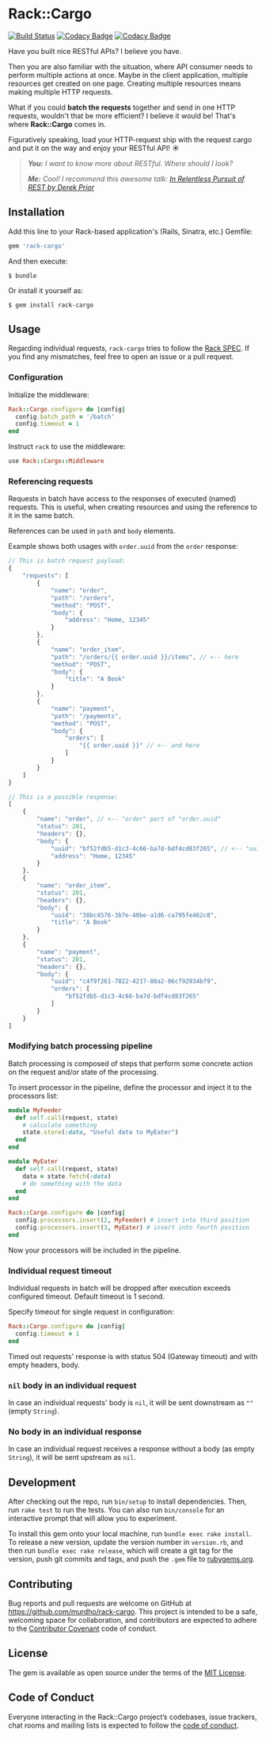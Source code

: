 # Rack::Cargo

[![Build Status](https://travis-ci.org/murdho/rack-cargo.svg?branch=master)](https://travis-ci.org/murdho/rack-cargo)
[![Codacy Badge](https://api.codacy.com/project/badge/Grade/96d334fdbe7b4bed975c1e344523f926)](https://www.codacy.com/app/murdho/rack-cargo?utm_source=github.com&amp;utm_medium=referral&amp;utm_content=murdho/rack-cargo&amp;utm_campaign=Badge_Grade)
[![Codacy Badge](https://api.codacy.com/project/badge/Coverage/96d334fdbe7b4bed975c1e344523f926)](https://www.codacy.com/app/murdho/rack-cargo?utm_source=github.com&utm_medium=referral&utm_content=murdho/rack-cargo&utm_campaign=Badge_Coverage)

Have you built nice RESTful APIs? I believe you have.

Then you are also familiar with the situation, where API consumer needs to perform multiple actions at once. Maybe in the client application, multiple resources get created on one page. Creating multiple resources means making multiple HTTP requests.

What if you could **batch the requests** together and send in one HTTP requests, wouldn't that be more efficient? I believe it would be! That's where **Rack::Cargo** comes in.

Figuratively speaking, load your HTTP-request ship with the request cargo and put it on the way and enjoy your RESTful API! ☀️

> ***You:** I want to know more about RESTful. Where should I look?*
>
> ***Me:** Cool! I recommend this awesome talk: [In Relentless Pursuit of REST by Derek Prior](https://youtu.be/HctYHe-YjnE)*

## Installation

Add this line to your Rack-based application's (Rails, Sinatra, etc.) Gemfile:

```ruby
gem 'rack-cargo'
```

And then execute:

    $ bundle

Or install it yourself as:

    $ gem install rack-cargo

## Usage

Regarding individual requests, `rack-cargo` tries to follow the [Rack SPEC](https://www.rubydoc.info/github/rack/rack/file/SPEC). If you find any mismatches, feel free to open an issue or a pull request.

### Configuration

Initialize the middleware:

```ruby
Rack::Cargo.configure do |config|
  config.batch_path = '/batch'
  config.timeout = 1
end
```

Instruct `rack` to use the middleware:

```ruby
use Rack::Cargo::Middleware
```

### Referencing requests

Requests in batch have access to the responses of executed (named) requests. This is useful, when creating resources and using the reference to it in the same batch.

References can be used in `path` and `body` elements.

Example shows both usages with `order.uuid` from the `order` response:

```javascript
// This is batch request payload:
{
    "requests": [
        {
            "name": "order",
            "path": "/orders",
            "method": "POST",
            "body": {
                "address": "Home, 12345"
            }
        },
        {
            "name": "order_item",
            "path": "/orders/{{ order.uuid }}/items", // <-- here
            "method": "POST",
            "body": {
                "title": "A Book"
            }
        },
        {
            "name": "payment",
            "path": "/payments",
            "method": "POST",
            "body": {
                "orders": [
                    "{{ order.uuid }}" // <-- and here
                ]
            }
        }
    ]
}

// This is a possible response:
[
    {
        "name": "order", // <-- "order" part of "order.uuid"
        "status": 201,
        "headers": {},
        "body": {
            "uuid": "bf52fdb5-d1c3-4c66-ba7d-bdf4cd83f265", // <-- "uuid" part of "order.uuid"
            "address": "Home, 12345"
        }
    },
    {
        "name": "order_item",
        "status": 201,
        "headers": {},
        "body": {
            "uuid": "38bc4576-3b7e-40be-a1d6-ca795fe462c8",
            "title": "A Book"
        }
    },
    {
        "name": "payment",
        "status": 201,
        "headers": {},
        "body": {
            "uuid": "c4f9f261-7822-4217-80a2-06cf92934bf9",
            "orders": [
                "bf52fdb5-d1c3-4c66-ba7d-bdf4cd83f265"
            ]
        }
    }
]
```

### Modifying batch processing pipeline

Batch processing is composed of steps that perform some concrete action on the request and/or state of the processing.

To insert processor in the pipeline, define the processor and inject it to the processors list:

```ruby
module MyFeeder
  def self.call(request, state)
    # calculate something
    state.store(:data, "Useful data to MyEater")
  end
end

module MyEater
  def self.call(request, state)
    data = state.fetch(:data)
    # do something with the data
  end
end

Rack::Cargo.configure do |config|
  config.processors.insert(2, MyFeeder) # insert into third position
  config.processors.insert(3, MyEater) # insert into fourth position
end
```

Now your processors will be included in the pipeline.

### Individual request timeout

Individual requests in batch will be dropped after execution exceeds configured timeout. Default timeout is 1 second.

Specify timeout for single request in configuration:

```ruby
Rack::Cargo.configure do |config|
  config.timeout = 1
end
```

Timed out requests' response is with status 504 (Gateway timeout) and with empty headers, body.

### `nil` body in an individual request

In case an individual requests' body is `nil`, it will be sent downstream as `""` (empty `String`).

### No body in an individual response

In case an individual request receives a response without a body (as empty `String`), it will be sent upstream as `nil`.

## Development

After checking out the repo, run `bin/setup` to install dependencies. Then, run `rake test` to run the tests. You can also run `bin/console` for an interactive prompt that will allow you to experiment.

To install this gem onto your local machine, run `bundle exec rake install`. To release a new version, update the version number in `version.rb`, and then run `bundle exec rake release`, which will create a git tag for the version, push git commits and tags, and push the `.gem` file to [rubygems.org](https://rubygems.org).

## Contributing

Bug reports and pull requests are welcome on GitHub at https://github.com/murdho/rack-cargo. This project is intended to be a safe, welcoming space for collaboration, and contributors are expected to adhere to the [Contributor Covenant](http://contributor-covenant.org) code of conduct.

## License

The gem is available as open source under the terms of the [MIT License](http://opensource.org/licenses/MIT).

## Code of Conduct

Everyone interacting in the Rack::Cargo project’s codebases, issue trackers, chat rooms and mailing lists is expected to follow the [code of conduct](https://github.com/murdho/rack-cargo/blob/master/CODE_OF_CONDUCT.md).
